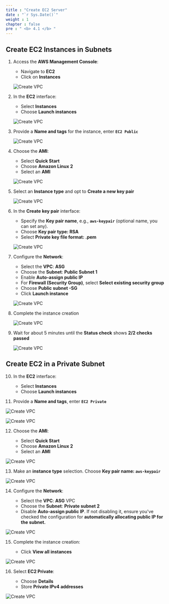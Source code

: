 ```yaml
---
title : "Create EC2 Server"
date : "`r Sys.Date()`"
weight : 1
chapter : false
pre : " <b> 4.1 </b> "
---
```


## Create EC2 Instances in Subnets

1. Access the **AWS Management Console**:

    - Navigate to **EC2**
    - Click on **Instances**

   ![Create VPC](/images/6/0001.png?featherlight=false&width=90pc)

2. In the **EC2** interface:

    - Select **Instances**
    - Choose **Launch instances**

   ![Create VPC](/images/6/0002.png?featherlight=false&width=90pc)

3. Provide a **Name and tags** for the instance, enter **```EC2 Public```**

   ![Create VPC](/images/6/0003.png?featherlight=false&width=90pc)

4. Choose the **AMI**:

    - Select **Quick Start**
    - Choose **Amazon Linux 2**
    - Select an **AMI**

   ![Create VPC](/images/6/0004.png?featherlight=false&width=90pc)

5. Select an **Instance type** and opt to **Create a new key pair**

   ![Create VPC](/images/6/0005.png?featherlight=false&width=90pc)

6. In the **Create key pair** interface:

    - Specify the **Key pair name**, e.g., **```aws-keypair```** (optional name, you can set any).
    - Choose **Key pair type: RSA**
    - Select **Private key file format: .pem**

   ![Create VPC](/images/6/0006.png?featherlight=false&width=90pc)

7. Configure the **Network**:

    - Select the **VPC**: **ASG**
    - Choose the **Subnet**: **Public Subnet 1**
    - Enable **Auto-assign public IP**
    - For **Firewall (Security Group)**, select **Select existing security group**
    - Choose **Public subnet -SG**
    - Click **Launch instance**

   ![Create VPC](/images/6/0007.png?featherlight=false&width=90pc)

8. Complete the instance creation

   ![Create VPC](/images/6/0008.png?featherlight=false&width=90pc)

9. Wait for about 5 minutes until the **Status check** shows **2/2 checks passed**

   ![Create VPC](/images/6/0009.png?featherlight=false&width=90pc)

## Create EC2 in a Private Subnet

10. In the **EC2** interface:

    - Select **Instances**
    - Choose **Launch instances**

11. Provide a **Name and tags**, enter **```EC2 Private```**

   ![Create VPC](/images/6/00010.png?featherlight=false&width=90pc)

   ![Create VPC](/images/6/00011.png?featherlight=false&width=90pc)

12. Choose the **AMI**:

     - Select **Quick Start**
     - Choose **Amazon Linux 2**
     - Select an **AMI**

   ![Create VPC](/images/6/00012.png?featherlight=false&width=90pc)

13. Make an **instance type** selection. Choose **Key pair name: ```aws-keypair```**

   ![Create VPC](/images/6/00013.png?featherlight=false&width=90pc)

14. Configure the **Network**:

      - Select the **VPC**: **ASG** VPC
      - Choose the **Subnet**: **Private subnet 2**
      - Disable **Auto-assign public IP**. If not disabling it, ensure you've checked the configuration for **automatically allocating public IP for the subnet.**

   ![Create VPC](/images/6/00014.png?featherlight=false&width=90pc)

15. Complete the instance creation:

      - Click **View all instances**

   ![Create VPC](/images/6/00015.png?featherlight=false&width=90pc)

16. Select **EC2 Private**:

      - Choose **Details**
      - Store **Private IPv4 addresses**

   ![Create VPC](/images/6/00016.png?featherlight=false&width=90pc)
